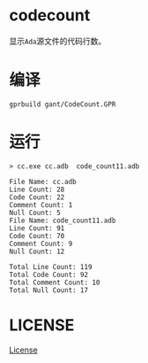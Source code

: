 # codecount
显示`Ada`源文件的代码行数。

# 编译
`gprbuild gant/CodeCount.GPR`

# 运行
```
> cc.exe cc.adb  code_count11.adb

File Name: cc.adb
Line Count: 28
Code Count: 22
Comment Count: 1
Null Count: 5
File Name: code_count11.adb
Line Count: 91
Code Count: 70
Comment Count: 9
Null Count: 12

Total Line Count: 119
Total Code Count: 92
Total Comment Count: 10
Total Null Count: 17
```

# LICENSE
[License](https://github.com/xiashuangxi/codecount/blob/master/LICENSE)